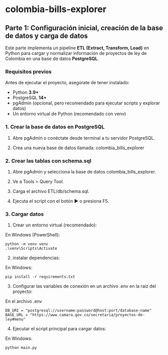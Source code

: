 # colombia-bills-explorer

## Parte 1: Configuración inicial, creación de la base de datos y carga de datos

Este parte implementa un pipeline **ETL (Extract, Transform, Load)** en Python para cargar y normalizar información de proyectos de ley de Colombia en una base de datos **PostgreSQL**.  

### Requisitos previos

Antes de ejecutar el proyecto, asegúrate de tener instalado:

- Python **3.9+**
- PostgreSQL **14+**
- pgAdmin (opcional, pero recomendado para ejecutar scripts y explorar datos)
- Un entorno virtual de Python (recomendado con venv)

### 1. Crear la base de datos en PostgreSQL

1. Abre pgAdmin o conéctate desde terminal a tu servidor PostgreSQL.

2. Crea una nueva base de datos llamada: colombia_bills_explorer

### 2. Crear las tablas con schema.sql

1. Abre pgAdmin y selecciona la base de datos colombia_bills_explorer.

2. Ve a Tools > Query Tool.

3. Carga el archivo ETL/db/schema.sql.

4. Ejecuta el script con el botón ▶️ o presiona F5.

### 3. Cargar datos

1. Crear un entorno virtual (recomendado):

En Windows (PowerShell):

    python -m venv venv
    .\venv\Scripts\Activate

2. instalar dependencias:

En Windows:

    pip install -r requirements.txt

3. Configurar las variables de conexión en un archivo .env en la raíz del proyecto:

En el archivo .env

    DB_URI = "postgresql://username:password@host:port/database-name"
    BASE_URL = "https://www.camara.gov.co/secretaria/proyectos-de-ley#menu"

4. Ejecutar el script principal para cargar datos:

En Windows:

    python main.py

